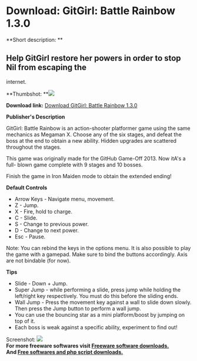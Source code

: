 # Download: GitGirl: Battle Rainbow 1.3.0

**Short description: **

## Help GitGirl restore her powers in order to stop Nil from escaping the
internet.

  
**Thumbshot: **![](http://www.freewarefiles.com/screenshot/gitgirl_md.jpg)   
  
**Download link:** [Download GitGirl: Battle Rainbow 1.3.0](http://freesoftwares.boysofts.com/GitGirl-Battle-Rainbow_program_98751.html)  
  

**Publisher's Description**  
  

GitGirl: Battle Rainbow is an action-shooter platformer game using the same
mechanics as Megaman X. Choose any of the six stages, and defeat the boss at
the end to obtain a new ability. Hidden upgrades are scattered throughout the
stages.

This game was originally made for the GitHub Game-Off 2013. Now itA's a full-
blown game complete with 9 stages and 10 bosses.

Finish the game in Iron Maiden mode to obtain the extended ending!

**Default Controls**

  * Arrow Keys - Navigate menu, movement.
  * Z - Jump.
  * X - Fire, hold to charge.
  * C - Slide.
  * S - Change to previous power.
  * D - Change to next power.
  * Esc - Pause.

Note: You can rebind the keys in the options menu. It is also possible to play
the game with a gamepad. Make sure to bind the buttons accordingly. Axis are
not bindable (for now).

**Tips**

  * Slide - Down + Jump.
  * Super Jump - while performing a slide, press jump while holding the left/right key respectively. You must do this before the sliding ends.
  * Wall Jump - Press the movement key against a wall to slide down slowly. Then press the Jump button to perform a wall jump.
  * You can use the bouncing star as a mini platform/boost by jumping on top of it.
  * Each boss is weak against a specific ability, experiment to find out!

  
  
Screenshot: ![](http://www.freewarefiles.com/screenshot/gitgirl.jpg)  
**For more freeware softwares visit [Freeware software downloads.](http://freesoftwares.boysofts.com/)**   
**And [Free softwares and php script downloads.](http://www.boysofts.com/)**

